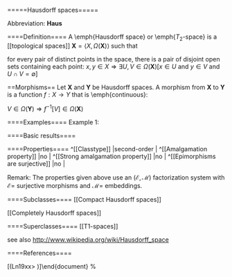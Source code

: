 =====Hausdorff spaces=====

Abbreviation: **Haus**

====Definition====
A \emph{Hausdorff space} or \emph{$T_2$-space} is a [[topological spaces]] $\mathbf{X}=\langle X,\Omega(\mathbf{X})\rangle$ such that


for every pair of distinct points in the space, there is a pair of disjoint open sets containing each point:  $x,y\in X\Longrightarrow\exists U,V\in\Omega(\mathbf{X})[x\in U\mbox{ and }y\in V\mbox{ and }U\cap V=\emptyset]$

==Morphisms==
Let $\mathbf{X}$ and $\mathbf{Y}$ be Hausdorff spaces. 
A morphism from $\mathbf{X}$ to $\mathbf{Y}$ is a function $f:X\rightarrow Y$ that is \emph{continuous}: 

$V\in\Omega(\mathbf{Y})\Longrightarrow f^{-1}[V]\in\Omega(\mathbf{X})$

====Examples====
Example 1: 

====Basic results====


====Properties====
^[[Classtype]]  |second-order |
^[[Amalgamation property]]  |no |
^[[Strong amalgamation property]]  |no |
^[[Epimorphisms are surjective]]  |no |

Remark: 
The properties given above use an $(\mathcal{E},\mathcal{M})$ factorization system with $\mathcal{E}=$ surjective morphisms and
$\mathcal{M}=$ embeddings.



====Subclasses====
[[Compact Hausdorff spaces]] 

[[Completely Hausdorff spaces]] 


====Superclasses====
[[T1-spaces]] 



see also http://www.wikipedia.org/wiki/Hausdorff_space


====References====

[(Ln19xx>
)]\end{document}
%</pre>

